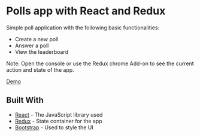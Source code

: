 # Polls app with React and Redux

Simple poll application with the following basic functionalities:
- Create a new poll
- Answer a poll
- View the leaderboard

Note: Open the console or use the Redux chrome Add-on to see the current action and state of the app.

[Demo](https://dinoxas-react-redux-polls.netlify.com)

## Built With

* [React](https://reactjs.org/) - The JavaScript library used
* [Redux](https://redux.js.org/) - State container for the app
* [Bootstrap](https://getbootstrap.com/) - Used to style the UI
